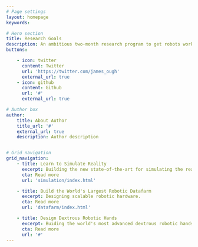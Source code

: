 ```yaml
---
# Page settings
layout: homepage
keywords:

# Hero section
title: Research Goals
description: An ambitious two-month research program to get robots working in the real world.
buttons:

    - icon: twitter
      content: Twitter
      url: 'https://twitter.com/james_ough'
      external_url: true
    - icon: github
      content: Github
      url: '#'
      external_url: true

# Author box
author:
    title: About Author
    title_url: '#'
    external_url: true
    description: Author description


# Grid navigation
grid_navigation:
    - title: Learn to Simulate Reality
      excerpt: Building the new state-of-the-art for simulating the real world
      cta: Read more
      url: 'simulation/index.html'

    - title: Build the World's Largest Robotic Datafarm
      excerpt: Designing scalable robotic hardware.
      cta: Read more
      url: 'datafarm/index.html'

    - title: Design Dextrous Robotic Hands
      excerpt: Buiding the world's most advanced dextrous robotic hands
      cta: Read more
      url: '#'
---
```

